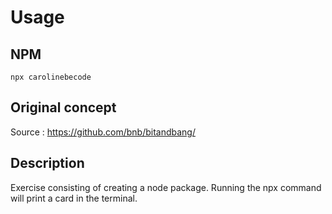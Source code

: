 # Usage

## NPM

`npx carolinebecode`

## Original concept

Source : https://github.com/bnb/bitandbang/

## Description
Exercise consisting of creating a node package. Running the npx command will print a card in the terminal.
